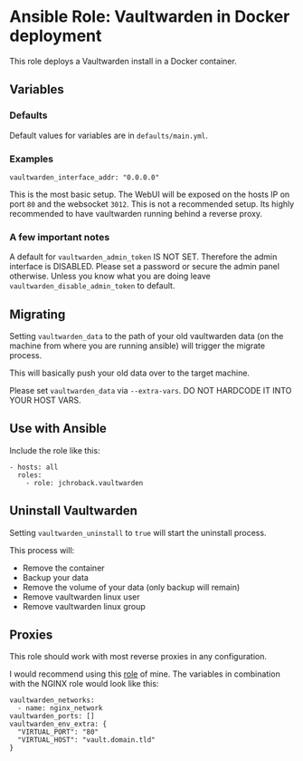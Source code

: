 # Ansible Role: Vaultwarden in Docker deployment

This role deploys a Vaultwarden install in a Docker container.

## Variables

### Defaults
Default values for variables are in ```defaults/main.yml```.

### Examples
```
vaultwarden_interface_addr: "0.0.0.0"
```

This is the most basic setup.
The WebUI will be exposed on the hosts IP on port ```80``` and the websocket ```3012```.
This is not a recommended setup. Its highly recommended to have vaultwarden running behind a reverse proxy.

### A few important notes
A default for ```vaultwarden_admin_token``` IS NOT SET. Therefore the admin interface is DISABLED.
Please set a password or secure the admin panel otherwise.
Unless you know what you are doing leave ```vaultwarden_disable_admin_token``` to default.

## Migrating
Setting ```vaultwarden_data``` to the path of your old vaultwarden data (on the machine from where you are running ansible) will trigger the migrate process.

This will basically push your old data over to the target machine.

Please set ```vaultwarden_data``` via ```--extra-vars```. DO NOT HARDCODE IT INTO YOUR HOST VARS.

## Use with Ansible
Include the role like this:
```
- hosts: all
  roles:
    - role: jchroback.vaultwarden
```

## Uninstall Vaultwarden
Setting ```vaultwarden_uninstall``` to ```true``` will start the uninstall process.

This process will:
- Remove the container
- Backup your data
- Remove the volume of your data (only backup will remain)
- Remove vaultwarden linux user
- Remove vaultwarden linux group

## Proxies
This role should work with most reverse proxies in any configuration.

I would recommend using this [role](https://github.com/JCSynthTux/ansible-role-docker-nginx) of mine.
The variables in combination with the NGINX role would look like this:
```
vaultwarden_networks:
  - name: nginx_network
vaultwarden_ports: []
vaultwarden_env_extra: {
  "VIRTUAL_PORT": "80"
  "VIRTUAL_HOST": "vault.domain.tld"
}
```
